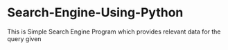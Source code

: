 # Search-Engine-Using-Python
This is Simple Search Engine Program which provides relevant data for the query given
